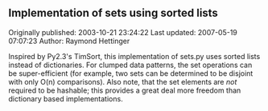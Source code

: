 ## Implementation of sets using sorted lists 
Originally published: 2003-10-21 23:24:22 
Last updated: 2007-05-19 07:07:23 
Author: Raymond Hettinger 
 
Inspired by Py2.3's TimSort, this implementation of sets.py uses sorted lists instead of dictionaries.  For clumped data patterns, the set operations can be super-efficient (for example, two sets can be determined to be disjoint with only O(n) comparisons).  Also note, that the set elements are *not* required to be hashable; this provides a great deal more freedom than dictionary based implementations.